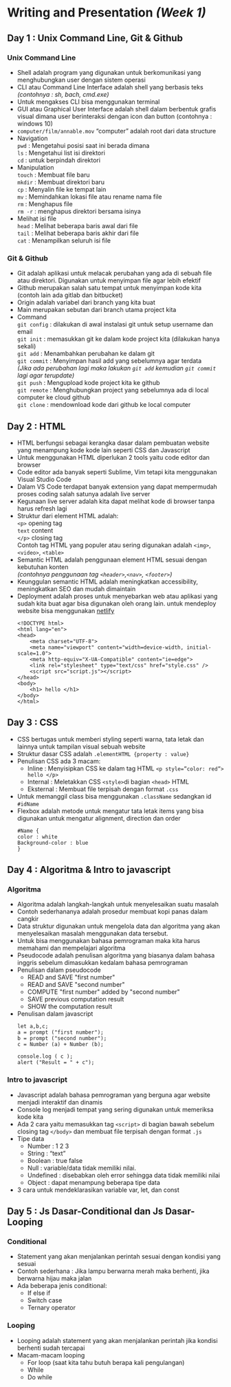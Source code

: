 # Writing and Presentation _(Week 1)_
## Day 1 : Unix Command Line, Git & Github

### Unix Command Line
- Shell adalah program yang digunakan untuk berkomunikasi yang menghubungkan user dengan sistem operasi
- CLI atau Command Line Interface adalah shell yang berbasis teks _(contohnya : sh, bach, cmd.exe)_
- Untuk mengakses CLI bisa menggunakan terminal
- GUI atau Graphical User Interface adalah shell dalam berbentuk grafis visual dimana user berinteraksi dengan icon dan button (contohnya : windows 10)
- `computer/film/annable.mov` “computer” adalah root dari data structure
- Navigation <br>
    `pwd` : Mengetahui posisi saat ini berada dimana <br>
    `ls` : Mengetahui list isi direktori <br>
    `cd` : untuk berpindah direktori <br>
- Manipulation <br>
    `touch` : Membuat file baru <br>
    `mkdir` : Membuat direktori baru <br>
    `cp` : Menyalin file ke tempat lain <br>
    `mv` : Memindahkan lokasi file atau rename nama file <br>
    `rm` : Menghapus file <br>
    `rm -r` : menghapus direktori bersama isinya <br>
- Melihat isi file <br>
    `head` : Melihat beberapa baris awal dari file <br>
    `tail` : Melihat beberapa baris akhir dari file <br>
    `cat` : Menampilkan seluruh isi file <br>


### Git & Github
- Git adalah aplikasi untuk melacak perubahan yang ada di sebuah file atau direktori. Digunakan untuk menyimpan file agar lebih efektif
- Github merupakan salah satu tempat untuk menyimpan kode kita (contoh lain ada gitlab dan bitbucket)
- Origin adalah variabel dari branch yang kita buat
- Main merupakan sebutan dari branch utama project kita
- Command <br>
    `git config` : dilakukan di awal instalasi git untuk setup username dan email <br>
    `git init` : memasukkan git ke dalam kode project kita (dilakukan hanya sekali) <br>
    `git add` : Menambahkan perubahan ke dalam git <br>
    `git commit` : Menyimpan hasil add yang sebelumnya agar terdata <br>
    _(Jika ada perubahan lagi maka lakukan `git add` kemudian `git commit` lagi agar terupdate)_ <br>
    `git push` : Mengupload kode project kita ke github <br>
    `git remote` : Menghubungkan project yang sebelumnya ada di local computer ke cloud github <br>
    `git clone` : mendownload kode dari github ke local computer <br>

## Day 2 : HTML
- HTML berfungsi sebagai kerangka dasar dalam pembuatan website yang menampung kode kode lain seperti CSS dan Javascript
- Untuk menggunakan HTML diperlukan 2 tools yaitu code editor dan browser
- Code editor ada banyak seperti Sublime, Vim tetapi kita menggunakan Visual Studio Code
- Dalam VS Code terdapat banyak extension yang dapat mempermudah proses coding salah satunya adalah live server
- Kegunaan live server adalah kita dapat melihat kode di browser tanpa harus refresh lagi
- Struktur dari element HTML adalah: <br>
    `<p>` opening tag <br>
    `text` content <br>
    `</p>` closing tag <br>
Contoh tag HTML yang populer atau sering digunakan adalah `<img>`, `<video>`, `<table>`
- Semantic HTML adalah penggunaan element HTML sesuai dengan kebutuhan konten <br>
_(contohnya penggunaan tag `<header>`,`<nav>`, `<footer>`)_ <br>
- Keunggulan semantic HTML adalah meningkatkan accessibility, meningkatkan SEO dan mudah dimaintain
- Deployment adalah proses untuk menyebarkan web atau aplikasi yang sudah kita buat agar bisa digunakan oleh orang lain.  untuk mendeploy website bisa menggunakan [netlify](https://www.netlify.com/)
    ```
    <!DOCTYPE html>
    <html lang="en">
    <head>
        <meta charset="UTF-8">
        <meta name="viewport" content="width=device-width, initial-scale=1.0">
        <meta http-equiv="X-UA-Compatible" content="ie=edge">
        <link rel="stylesheet" type="text/css" href="style.css" />
        <script src="script.js"></script>
    </head>
    <body> 
        <h1> hello </h1> 
    </body>
    </html>
    ```

## Day 3 : CSS
- CSS bertugas untuk memberi styling seperti warna, tata letak dan lainnya untuk tampilan visual sebuah website
- Struktur dasar CSS adalah `.elementHTML {property : value}`
- Penulisan CSS ada 3 macam: <br>
    - Inline : Menyisipkan CSS ke dalam tag HTML `<p style=”color: red”> hello </p>` <br>
    - Internal : Meletakkan CSS `<style>`di bagian `<head>` HTML <br>
    - Eksternal : Membuat file terpisah dengan format `.css` <br>
- Untuk memanggil class bisa menggunakan `.className` sedangkan id `#idName`
- Flexbox adalah metode untuk mengatur tata letak items yang bisa digunakan untuk mengatur alignment, direction dan order
    ```
    #Name {
    color : white
    Background-color : blue
    }
    ```

## Day 4 : Algoritma & Intro to javascript
### Algoritma
- Algoritma adalah langkah-langkah untuk menyelesaikan suatu masalah
- Contoh sederhananya adalah prosedur membuat kopi panas dalam cangkir
- Data struktur digunakan untuk mengelola data dan algoritma yang akan menyelesaikan masalah menggunakan data tersebut.
- Untuk bisa menggunakan bahasa pemrograman maka kita harus memahami dan mempelajari algoritma
- Pseudocode adalah penulisan algoritma yang biasanya dalam bahasa inggris sebelum dimasukkan kedalam bahasa pemrograman
- Penulisan dalam pseudocode
    - READ and SAVE "first number"
    - READ and SAVE "second number"
    - COMPUTE "first number" added by "second number"
    - SAVE previous computation result
    - SHOW the computation result
- Penulisan dalam javascript
    ```
    let a,b,c;
    a = prompt ("first number");
    b = prompt ("second number");
    c = Number (a) + Number (b);
    
    console.log ( c );
    alert ("Result = " + c");
    ```
### Intro to javascript
- Javascript adalah bahasa pemrograman yang berguna agar website menjadi interaktif dan dinamis
- Console log menjadi tempat yang sering digunakan untuk memeriksa kode kita
- Ada 2 cara yaitu memasukkan tag `<script>` di bagian bawah sebelum closing tag `</body>` dan membuat file terpisah dengan format `.js`
- Tipe data
    - Number : 1 2 3
    - String : “text”
    - Boolean : true false
    - Null : variable/data tidak memiliki nilai.
    - Undefined : disebabkan oleh error sehingga data tidak memiliki nilai
    - Object : dapat menampung beberapa tipe data
- 3 cara untuk mendeklarasikan variable var, let, dan const


## Day 5 : Js Dasar-Conditional dan Js Dasar-Looping
### Conditional
- Statement yang akan menjalankan perintah sesuai dengan kondisi yang sesuai
- Contoh sederhana : Jika lampu berwarna merah maka berhenti, jika berwarna hijau maka jalan
- Ada beberapa jenis conditional:
    - If else if
    - Switch case
    - Ternary operator
### Looping
- Looping adalah statement yang akan menjalankan perintah jika kondisi berhenti sudah tercapai
- Macam-macam looping
    - For loop (saat kita tahu butuh berapa kali pengulangan)
    - While
    - Do while

